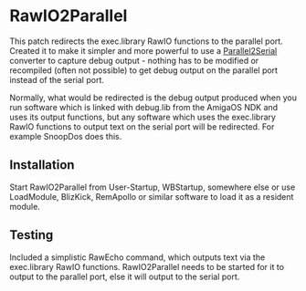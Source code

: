 # RawIO2Parallel
This patch redirects the exec.library RawIO functions to the parallel port.
Created it to make it simpler and more powerful to use a [Parallel2Serial](https://github.com/patrikaxelsson/Parallel2Serial)
converter to capture debug output - nothing has to be modified or recompiled
(often not possible) to get debug output on the parallel port instead of the
serial port.

Normally, what would be redirected is the debug output produced when you run
software which is linked with debug.lib from the AmigaOS NDK and uses its
output functions, but any software which uses the exec.library RawIO
functions to output text on the serial port will be redirected. For example
SnoopDos does this.


## Installation

Start RawIO2Parallel from User-Startup, WBStartup, somewhere else or use
LoadModule, BlizKick, RemApollo or similar software to load it as a
resident module.


## Testing

Included a simplistic RawEcho command, which outputs text via the
exec.library RawIO functions. RawIO2Parallel needs to be started for it to
output to the parallel port, else it will output to the serial port.

